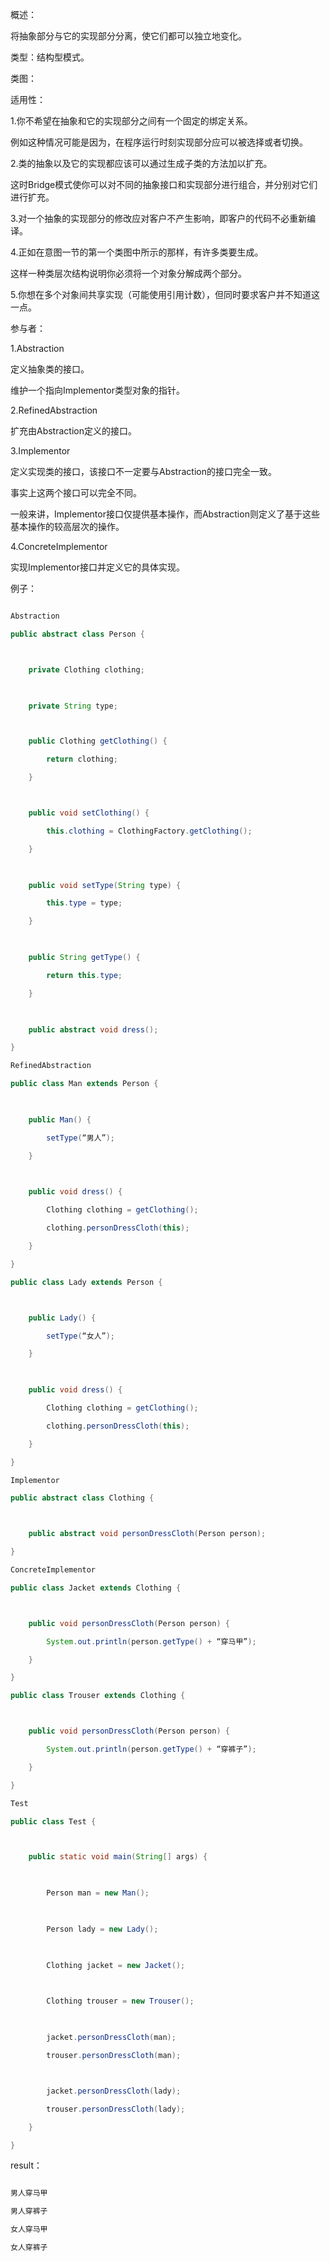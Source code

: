 概述：
将抽象部分与它的实现部分分离，使它们都可以独立地变化。
类型：结构型模式。
类图：
  
适用性：
1.你不希望在抽象和它的实现部分之间有一个固定的绑定关系。
例如这种情况可能是因为，在程序运行时刻实现部分应可以被选择或者切换。
2.类的抽象以及它的实现都应该可以通过生成子类的方法加以扩充。
这时Bridge模式使你可以对不同的抽象接口和实现部分进行组合，并分别对它们进行扩充。
3.对一个抽象的实现部分的修改应对客户不产生影响，即客户的代码不必重新编译。
4.正如在意图一节的第一个类图中所示的那样，有许多类要生成。
这样一种类层次结构说明你必须将一个对象分解成两个部分。
5.你想在多个对象间共享实现（可能使用引用计数），但同时要求客户并不知道这一点。
参与者：
1.Abstraction
定义抽象类的接口。
维护一个指向Implementor类型对象的指针。
2.RefinedAbstraction
扩充由Abstraction定义的接口。
3.Implementor
定义实现类的接口，该接口不一定要与Abstraction的接口完全一致。
事实上这两个接口可以完全不同。
一般来讲，Implementor接口仅提供基本操作，而Abstraction则定义了基于这些基本操作的较高层次的操作。
4.ConcreteImplementor
实现Implementor接口并定义它的具体实现。
例子：
```java  
Abstraction 
public abstract class Person {

    private Clothing clothing;
    
    private String type;

    public Clothing getClothing() {
        return clothing;
    }

    public void setClothing() {
        this.clothing = ClothingFactory.getClothing();
    }
    
    public void setType(String type) {
        this.type = type;
    }
    
    public String getType() {
        return this.type;
    }
    
    public abstract void dress();
}
RefinedAbstraction 
public class Man extends Person {
    
    public Man() {
        setType(“男人”);
    }
    
    public void dress() {
        Clothing clothing = getClothing();
        clothing.personDressCloth(this);
    }
}
public class Lady extends Person {

    public Lady() {
        setType(“女人”);
    }
    
    public void dress() {
        Clothing clothing = getClothing();
        clothing.personDressCloth(this);
    }
}
Implementor 
public abstract class Clothing {

    public abstract void personDressCloth(Person person);
}
ConcreteImplementor 
public class Jacket extends Clothing {

    public void personDressCloth(Person person) {
        System.out.println(person.getType() + “穿马甲”);
    }
}
public class Trouser extends Clothing {

    public void personDressCloth(Person person) {
        System.out.println(person.getType() + “穿裤子”);
    }
}
Test 
public class Test {

    public static void main(String[] args) {
        
        Person man = new Man();
        
        Person lady = new Lady();
        
        Clothing jacket = new Jacket();
        
        Clothing trouser = new Trouser();
        
        jacket.personDressCloth(man);
        trouser.personDressCloth(man);

        jacket.personDressCloth(lady);
        trouser.personDressCloth(lady);
    }
}
```
result：
```java  
男人穿马甲
男人穿裤子
女人穿马甲
女人穿裤子
```